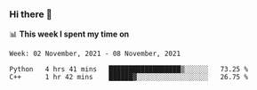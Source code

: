 ### Hi there 👋

📊 __This week I spent my time on__
<!--START_SECTION:waka-->
```text
Week: 02 November, 2021 - 08 November, 2021

Python   4 hrs 41 mins   ██████████████████▒░░░░░░   73.25 % 
C++      1 hr 42 mins    ██████▓░░░░░░░░░░░░░░░░░░   26.75 % 
```
<!--END_SECTION:waka-->
<!--
**SREEHARI-M-S/SREEHARI-M-S** is a ✨ _special_ ✨ repository because its `README.md` (this file) appears on your GitHub profile.

Here are some ideas to get you started:

- 🔭 I’m currently working on ...
- 🌱 I’m currently learning ...
- 👯 I’m looking to collaborate on ...
- 🤔 I’m looking for help with ...
- 💬 Ask me about ...
- 📫 How to reach me: ...
- 😄 Pronouns: ...
- ⚡ Fun fact: ...
-->
